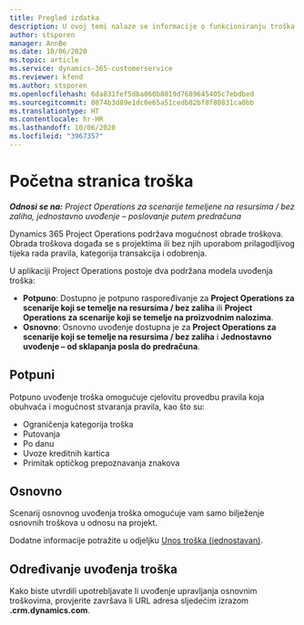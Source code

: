 ```yaml
---
title: Pregled izdatka
description: U ovoj temi nalaze se informacije o funkcioniranju troška u aplikaciji Project Operations.
author: stsporen
manager: AnnBe
ms.date: 10/06/2020
ms.topic: article
ms.service: dynamics-365-customerservice
ms.reviewer: kfend
ms.author: stsporen
ms.openlocfilehash: 6da831fef5dba060b8019d7689645405c7ebdbed
ms.sourcegitcommit: 0874b3d89e1dc0e65a51cedb82bf8f80831ca0bb
ms.translationtype: HT
ms.contentlocale: hr-HR
ms.lasthandoff: 10/06/2020
ms.locfileid: "3967357"
---
```

# <a name="expense-home-page"></a>Početna stranica troška

_**Odnosi se na:** Project Operations za scenarije temeljene na resursima / bez zaliha, jednostavno uvođenje – poslovanje putem predračuna_


Dynamics 365 Project Operations podržava mogućnost obrade troškova. Obrada troškova događa se s projektima ili bez njih uporabom prilagodljivog tijeka rada pravila, kategorija transakcija i odobrenja.

U aplikaciji Project Operations postoje dva podržana modela uvođenja troška: 

- **Potpuno**: Dostupno je potpuno raspoređivanje za **Project Operations za scenarije koji se temelje na resursima / bez zaliha** ili **Project Operations za scenarije koji se temelje na proizvodnim nalozima**.
- **Osnovno**: Osnovno uvođenje dostupna je za **Project Operations za scenarije koji se temelje na resursima / bez zaliha** i **Jednostavno uvođenje – od sklapanja posla do predračuna**.

## <a name="full"></a>Potpuni 
Potpuno uvođenje troška omogućuje cjelovitu provedbu pravila koja obuhvaća i mogućnost stvaranja pravila, kao što su:

  - Ograničenja kategorija troška
  - Putovanja
  - Po danu
  - Uvoze kreditnih kartica
  - Primitak optičkog prepoznavanja znakova

## <a name="basic"></a>Osnovno 
Scenarij osnovnog uvođenja troška omogućuje vam samo bilježenje osnovnih troškova u odnosu na projekt. 

Dodatne informacije potražite u odjeljku [Unos troška (jednostavan)](basic-expense.md).

## <a name="determine-your-expense-deployment"></a>Određivanje uvođenja troška
Kako biste utvrdili upotrebljavate li uvođenje upravljanja osnovnim troškovima, provjerite završava li URL adresa sljedećim izrazom **.crm.dynamics.com**. 
